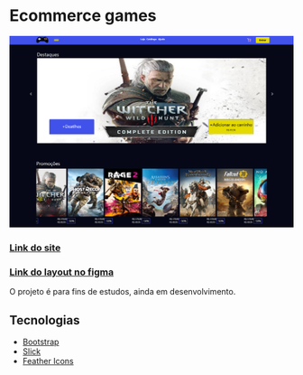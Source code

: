 # Ecommerce games
![Alt ou título da imagem](assets/images/pg-inicial.jpg)
### [Link do site](https://xandowski.github.io/ecommerce-games/index.html)
### [Link do layout no figma](https://www.figma.com/file/IzzXt383BxO83fT4WpSwIu/Ecommerce-Game?node-id=0%3A1)


O projeto é para fins de estudos, ainda em desenvolvimento.

## Tecnologias

* [Bootstrap](https://getbootstrap.com/docs/4.5/getting-started/introduction/)
* [Slick](https://kenwheeler.github.io/slick/)
* [Feather Icons](https://feathericons.com/)
  
